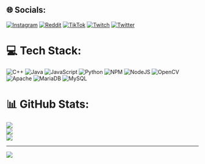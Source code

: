 
## 🌐 Socials:
[![Instagram](https://img.shields.io/badge/Instagram-%23E4405F.svg?logo=Instagram&logoColor=white)](https://instagram.com/xCesir) [![Reddit](https://img.shields.io/badge/Reddit-%23FF4500.svg?logo=Reddit&logoColor=white)](https://reddit.com/user/xCesir) [![TikTok](https://img.shields.io/badge/TikTok-%23000000.svg?logo=TikTok&logoColor=white)](https://tiktok.com/@xCesir) [![Twitch](https://img.shields.io/badge/Twitch-%239146FF.svg?logo=Twitch&logoColor=white)](https://twitch.tv/xCesir) [![Twitter](https://img.shields.io/badge/Twitter-%231DA1F2.svg?logo=Twitter&logoColor=white)](https://twitter.com/xCesir) 

# 💻 Tech Stack:
![C++](https://img.shields.io/badge/c++-%2300599C.svg?style=for-the-badge&logo=c%2B%2B&logoColor=white) ![Java](https://img.shields.io/badge/java-%23ED8B00.svg?style=for-the-badge&logo=java&logoColor=white) ![JavaScript](https://img.shields.io/badge/javascript-%23323330.svg?style=for-the-badge&logo=javascript&logoColor=%23F7DF1E) ![Python](https://img.shields.io/badge/python-3670A0?style=for-the-badge&logo=python&logoColor=ffdd54) ![NPM](https://img.shields.io/badge/NPM-%23000000.svg?style=for-the-badge&logo=npm&logoColor=white) ![NodeJS](https://img.shields.io/badge/node.js-6DA55F?style=for-the-badge&logo=node.js&logoColor=white) ![OpenCV](https://img.shields.io/badge/opencv-%23white.svg?style=for-the-badge&logo=opencv&logoColor=white) ![Apache](https://img.shields.io/badge/apache-%23D42029.svg?style=for-the-badge&logo=apache&logoColor=white) ![MariaDB](https://img.shields.io/badge/MariaDB-003545?style=for-the-badge&logo=mariadb&logoColor=white) ![MySQL](https://img.shields.io/badge/mysql-%2300f.svg?style=for-the-badge&logo=mysql&logoColor=white)
# 📊 GitHub Stats:
![](https://github-readme-stats.vercel.app/api?username=xCesir&theme=dark&hide_border=false&include_all_commits=true&count_private=true)<br/>
![](https://github-readme-streak-stats.herokuapp.com/?user=xCesir&theme=dark&hide_border=false)<br/>
![](https://github-readme-stats.vercel.app/api/top-langs/?username=xCesir&theme=dark&hide_border=false&include_all_commits=true&count_private=true&layout=compact)

---
[![](https://visitcount.itsvg.in/api?id=xCesir&icon=2&color=12)](https://visitcount.itsvg.in)
